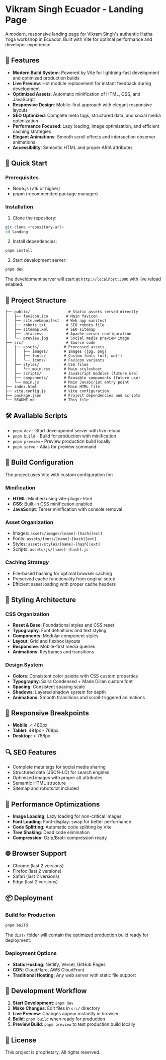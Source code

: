 # Vikram Singh Ecuador - Landing Page

A modern, responsive landing page for Vikram Singh's authentic Hatha Yoga workshop in Ecuador. Built with Vite for optimal performance and developer experience.

## 🌟 Features

- **Modern Build System**: Powered by Vite for lightning-fast development and optimized production builds
- **Live Preview**: Hot module replacement for instant feedback during development
- **Optimized Assets**: Automatic minification of HTML, CSS, and JavaScript
- **Responsive Design**: Mobile-first approach with elegant responsive layouts
- **SEO Optimized**: Complete meta tags, structured data, and social media optimization
- **Performance Focused**: Lazy loading, image optimization, and efficient caching strategies
- **Elegant Animations**: Smooth scroll effects and intersection observer animations
- **Accessibility**: Semantic HTML and proper ARIA attributes

## 🚀 Quick Start

### Prerequisites

- Node.js (v16 or higher)
- pnpm (recommended package manager)

### Installation

1. Clone the repository:
```bash
git clone <repository-url>
cd landing
```

2. Install dependencies:
```bash
pnpm install
```

3. Start development server:
```bash
pnpm dev
```

The development server will start at `http://localhost:3000` with live reload enabled.

## 📁 Project Structure

```
├── public/                 # Static assets served directly
│   ├── favicon.ico        # Main favicon
│   ├── site.webmanifest   # Web app manifest
│   ├── robots.txt         # SEO robots file
│   ├── sitemap.xml        # SEO sitemap
│   ├── .htaccess          # Apache server configuration
│   └── preview.jpg        # Social media preview image
├── src/                   # Source code
│   ├── assets/           # Processed assets
│   │   ├── images/       # Images (jpg, png)
│   │   ├── fonts/        # Custom fonts (otf, woff)
│   │   └── icons/        # Favicon variants
│   ├── styles/           # CSS files
│   │   └── main.css      # Main stylesheet
│   ├── scripts/          # JavaScript modules (future use)
│   ├── components/       # Reusable components (future use)
│   └── main.js           # Main JavaScript entry point
├── index.html            # Main HTML file
├── vite.config.js        # Vite configuration
├── package.json          # Project dependencies and scripts
└── README.md             # This file
```

## 🛠 Available Scripts

- `pnpm dev` - Start development server with live reload
- `pnpm build` - Build for production with minification
- `pnpm preview` - Preview production build locally
- `pnpm serve` - Alias for preview command

## 🔧 Build Configuration

The project uses Vite with custom configuration for:

### Minification
- **HTML**: Minified using vite-plugin-html
- **CSS**: Built-in CSS minification enabled
- **JavaScript**: Terser minification with console removal

### Asset Organization
- Images: `assets/images/[name]-[hash][ext]`
- Fonts: `assets/fonts/[name]-[hash][ext]`
- Styles: `assets/styles/[name]-[hash][ext]`
- Scripts: `assets/js/[name]-[hash].js`

### Caching Strategy
- File-based hashing for optimal browser caching
- Preserved cache functionality from original setup
- Efficient asset loading with proper cache headers

## 🎨 Styling Architecture

### CSS Organization
- **Reset & Base**: Foundational styles and CSS reset
- **Typography**: Font definitions and text styling
- **Components**: Modular component styles
- **Layout**: Grid and flexbox layouts
- **Responsive**: Mobile-first media queries
- **Animations**: Keyframes and transitions

### Design System
- **Colors**: Consistent color palette with CSS custom properties
- **Typography**: Saira Condensed + Made Dillan custom font
- **Spacing**: Consistent spacing scale
- **Shadows**: Layered shadow system for depth
- **Animations**: Smooth transitions and scroll-triggered animations

## 📱 Responsive Breakpoints

- **Mobile**: < 480px
- **Tablet**: 481px - 768px
- **Desktop**: > 768px

## 🔍 SEO Features

- Complete meta tags for social media sharing
- Structured data (JSON-LD) for search engines
- Optimized images with proper alt attributes
- Semantic HTML structure
- Sitemap and robots.txt included

## 🚀 Performance Optimizations

- **Image Loading**: Lazy loading for non-critical images
- **Font Loading**: Font-display: swap for better performance
- **Code Splitting**: Automatic code splitting by Vite
- **Tree Shaking**: Dead code elimination
- **Compression**: Gzip/Brotli compression ready

## 🌐 Browser Support

- Chrome (last 2 versions)
- Firefox (last 2 versions)
- Safari (last 2 versions)
- Edge (last 2 versions)

## 📦 Deployment

### Build for Production
```bash
pnpm build
```

The `dist/` folder will contain the optimized production build ready for deployment.

### Deployment Options
- **Static Hosting**: Netlify, Vercel, GitHub Pages
- **CDN**: CloudFlare, AWS CloudFront
- **Traditional Hosting**: Any web server with static file support

## 🔧 Development Workflow

1. **Start Development**: `pnpm dev`
2. **Make Changes**: Edit files in `src/` directory
3. **Live Preview**: Changes appear instantly in browser
4. **Build**: `pnpm build` when ready for production
5. **Preview Build**: `pnpm preview` to test production build locally

## 📄 License

This project is proprietary. All rights reserved.